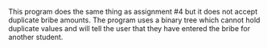 This program does the same thing as assignment #4 but it does not accept duplicate bribe amounts. The program uses a binary tree which cannot hold duplicate values and will tell the user that they have entered the bribe for another student.
